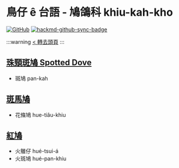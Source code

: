 # 鳥仔 ê 台語 - 鳩鴿科 khiu-kah-kho

[![GitHub](https://img.shields.io/badge/GitHub-black?logo=github)](https://github.com/siansiansu/tsiau-a-e-mia)
[![hackmd-github-sync-badge](https://hackmd.io/MXn5cxjOSn6jSHz0uiSntw/badge)](https://hackmd.io/MXn5cxjOSn6jSHz0uiSntw)

:::warning
[< 轉去頭頁](https://hackmd.io/@siansiansu/Hy4VzNvha)
:::

## [珠頸斑鳩 Spotted Dove](https://ebird.org/species/spodov)

- 斑鳩 pan-kah

## [斑馬鳩](https://ebird.org/species/zebdov)

- 花條鳩 hue-tiâu-khiu

## [紅鳩](https://ebird.org/species/recdov1)

- 火鵻仔 hué-tsui-á
- 火斑鳩 hué-pan-khiu

